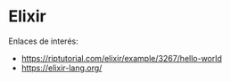 
# Elixir

Enlaces de interés:
* https://riptutorial.com/elixir/example/3267/hello-world
* https://elixir-lang.org/
